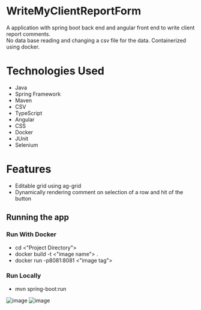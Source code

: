 # WriteMyClientReportForm
A application with spring boot back end and angular front end to write client report comments.   
No data base reading and changing a csv file for the data. Containerized using docker.

# Technologies Used
* Java
* Spring Framework
* Maven
* CSV
* TypeScript
* Angular
* CSS
* Docker
* JUnit
* Selenium

# Features
* Editable grid using ag-grid
* Dynamically rendering comment on selection of a row and hit of the button

## Running the app

### Run With Docker
* cd <"Project Directory">  
* docker build -t <"image name"> .  
* docker run -p8081:8081 <"image tag">   
  
### Run Locally
* mvn spring-boot:run  

![image](https://user-images.githubusercontent.com/84467369/162369704-84d13d40-b77a-41b2-b2e8-10d749ab1dd9.png)
![image](https://user-images.githubusercontent.com/84467369/162369748-33f43336-ef7f-4b6e-b63f-153bd684bf6d.png)


